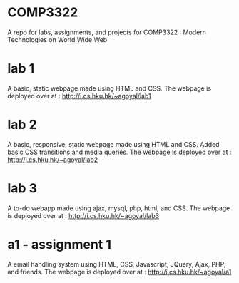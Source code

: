# COMP3322
A repo for labs, assignments, and projects for COMP3322 : Modern Technologies on World Wide Web

# lab 1
A basic, static webpage made using HTML and CSS. The webpage is deployed over at : http://i.cs.hku.hk/~agoyal/lab1

# lab 2
A basic, responsive, static webpage made using HTML and CSS. Added basic CSS transitions and media queries. The webpage is deployed over at : http://i.cs.hku.hk/~agoyal/lab2

# lab 3
A to-do webapp made using ajax, mysql, php, html, and CSS. The webpage is deployed over at : http://i.cs.hku.hk/~agoyal/lab3

# a1 - assignment 1
A email handling system using HTML, CSS, Javascript, JQuery, Ajax, PHP, and friends. The webpage is deployed over at : http://i.cs.hku.hk/~agoyal/a1
